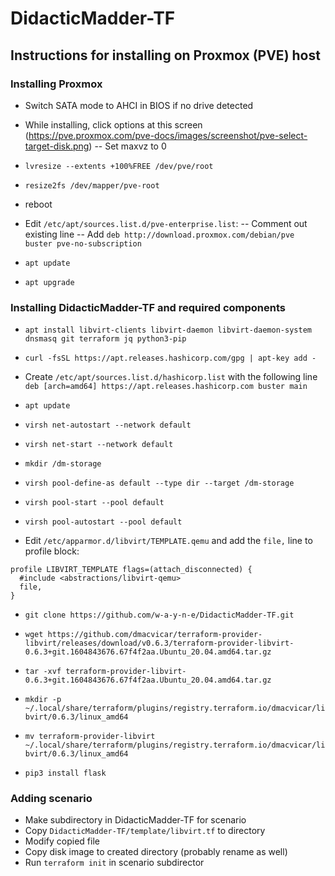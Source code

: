 # DidacticMadder-TF
## Instructions for installing on Proxmox (PVE) host
### Installing Proxmox
- Switch SATA mode to AHCI in BIOS if no drive detected

- While installing, click options at this screen (https://pve.proxmox.com/pve-docs/images/screenshot/pve-select-target-disk.png)
-- Set maxvz to 0

- `lvresize --extents +100%FREE /dev/pve/root`
- `resize2fs /dev/mapper/pve-root`
- reboot

- Edit `/etc/apt/sources.list.d/pve-enterprise.list`:
-- Comment out existing line
-- Add `deb http://download.proxmox.com/debian/pve buster pve-no-subscription`

- `apt update`
- `apt upgrade`

### Installing DidacticMadder-TF and required components

- `apt install libvirt-clients libvirt-daemon libvirt-daemon-system dnsmasq git terraform jq python3-pip`

- `curl -fsSL https://apt.releases.hashicorp.com/gpg | apt-key add -`
- Create `/etc/apt/sources.list.d/hashicorp.list` with the following line `deb [arch=amd64] https://apt.releases.hashicorp.com buster main`

- `apt update`


- `virsh net-autostart --network default`
- `virsh net-start --network default`

- `mkdir /dm-storage`
- `virsh pool-define-as default --type dir --target /dm-storage`

- `virsh pool-start --pool default`
- `virsh pool-autostart --pool default`

- Edit `/etc/apparmor.d/libvirt/TEMPLATE.qemu` and add the `file,` line to profile block:

```
profile LIBVIRT_TEMPLATE flags=(attach_disconnected) {
  #include <abstractions/libvirt-qemu>
  file,
}
```

- `git clone https://github.com/w-a-y-n-e/DidacticMadder-TF.git`

- `wget https://github.com/dmacvicar/terraform-provider-libvirt/releases/download/v0.6.3/terraform-provider-libvirt-0.6.3+git.1604843676.67f4f2aa.Ubuntu_20.04.amd64.tar.gz`
- `tar -xvf terraform-provider-libvirt-0.6.3+git.1604843676.67f4f2aa.Ubuntu_20.04.amd64.tar.gz`
- `mkdir -p ~/.local/share/terraform/plugins/registry.terraform.io/dmacvicar/libvirt/0.6.3/linux_amd64`
- `mv terraform-provider-libvirt ~/.local/share/terraform/plugins/registry.terraform.io/dmacvicar/libvirt/0.6.3/linux_amd64`

- `pip3 install flask`

### Adding scenario

- Make subdirectory in DidacticMadder-TF for scenario
- Copy `DidacticMadder-TF/template/libvirt.tf` to directory
- Modify copied file
- Copy disk image to created directory (probably rename as well)
- Run `terraform init` in scenario subdirector 


